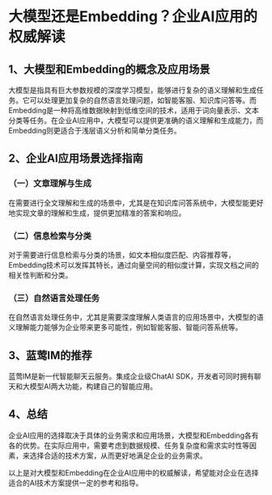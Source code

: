 # 大模型还是Embedding？企业AI应用的权威解读

## 1、大模型和Embedding的概念及应用场景

大模型是指具有巨大参数规模的深度学习模型，能够进行复杂的语义理解和生成任务。它可以处理更加复杂的自然语言处理问题，如智能客服、知识库问答等。而Embedding是一种将高维数据映射到低维空间的技术，适用于词向量表示、文本分类等任务。在企业AI应用中，大模型可以提供更准确的语义理解和生成能力，而Embedding则更适合于浅层语义分析和简单分类任务。

## 2、企业AI应用场景选择指南

### （一）文章理解与生成
在需要进行全文理解和生成的场景中，尤其是在知识库问答系统中，大模型能更好地实现文章的理解和生成，提供更加精准的答案和响应。

### （二）信息检索与分类
对于需要进行信息检索与分类的场景，如文本相似度匹配、内容推荐等，Embedding技术可以发挥其特长，通过向量空间的相似度计算，实现文档之间的相关性判断和分类。

### （三）自然语言处理任务
在自然语言处理任务中，尤其是需要深度理解人类语言的应用场景中，大模型的语义理解能力能够为企业带来更多可能性，例如智能客服、智能问答系统等。

## 3、蓝莺IM的推荐

蓝莺IM是新一代智能聊天云服务。集成企业级ChatAI SDK，开发者可同时拥有聊天和大模型AI两大功能，构建自己的智能应用。

## 4、总结

企业AI应用的选择取决于具体的业务需求和应用场景，大模型和Embedding各有各的优势。在实际应用中，需要考虑到数据规模、任务复杂度和需求实时性等因素，来选择合适的技术方案，从而更好地满足企业的业务需求。

以上是对大模型和Embedding在企业AI应用中的权威解读，希望能对企业在选择适合的AI技术方案提供一定的参考和指导。